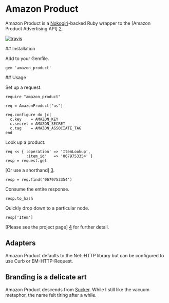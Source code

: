 # Amazon Product

Amazon Product is a [Nokogiri][1]-backed Ruby wrapper to the [Amazon
Product Advertising API] [2].

[![travis](https://secure.travis-ci.org/hakanensari/amazon_product.png)](http://travis-ci.org/hakanensari/amazon_product)

## Installation

Add to your Gemfile.

    gem 'amazon_product'

## Usage

Set up a request.

    require "amazon_product"

    req = AmazonProduct["us"]

    req.configure do |c|
      c.key    = AMAZON_KEY
      c.secret = AMAZON_SECRET
      c.tag    = AMAZON_ASSOCIATE_TAG
    end

Look up a product.

    req << { :operation' => 'ItemLookup',
             :item_id'   => '0679753354' }
    resp = request.get

[Or use a shorthand] [3].

    resp = req.find('0679753354')

Consume the entire response.

    resp.to_hash

Quickly drop down to a particular node.

    resp['Item']

[Please see the project page] [4] for further detail.

## Adapters

Amazon Product defaults to the Net::HTTP library but can be configured
to use Curb or EM-HTTP-Request.

## Branding is a delicate art

Amazon Product descends from [Sucker][5]. While I still like the vacuum
metaphor, the name felt tiring after a while.

[1]: http://nokogiri.org/
[2]: https://affiliate-program.amazon.co.uk/gp/advertising/api/detail/main.html
[3]: https://github.com/hakanensari/amazon_product/blob/master/lib/amazon_product/operations.rb
[4]: http://code.papercavalier.com/amazon_product/
[5]: http://github.com/papercavalier/sucker/

